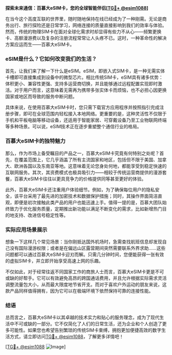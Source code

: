 **探索未来通信：百慕大eSIM卡，您的全球智能伴侣[[TG💪+ @esim1088](https://t.me/s/esim1088)]**

在当今这个高度互联的世界里，随时随地保持在线已经成为了一种刚需。无论是商务出行、旅行探险还是日常学习，网络连接的质量直接影响到我们的效率与体验。然而，传统的物理SIM卡在面对全球化需求时却显得有些力不从心——频繁更换卡、高额漫游费以及复杂的注册流程常常让人头疼不已。这时，一种革命性的解决方案应运而生——百慕大eSIM卡。

### eSIM是什么？它如何改变我们的生活？

首先，让我们来了解一下什么是eSIM。eSIM，即嵌入式SIM卡，是一种无需实体卡槽即可直接集成到设备中的微型芯片。相比传统SIM卡，eSIM具有诸多优势：体积更小、兼容性更强、支持多运营商切换，并且能够通过远程配置实现即时激活。对于用户而言，这意味着无需再为携带多张实体卡而烦恼，也不必担心因更换国家或地区而导致的服务中断问题。

具体来说，在使用百慕大eSIM卡时，您只需下载官方应用程序并按照指引完成注册步骤，即可在全球范围内轻松接入本地网络。更重要的是，这种灵活性不仅限于手机和平板电脑等移动设备，还适用于智能家居、可穿戴设备乃至工业物联网终端等多种场景。可以说，eSIM技术正在逐步重塑整个通信行业的格局。

### 百慕大eSIM卡的独特魅力

那么，作为市场上备受瞩目的产品之一，百慕大eSIM卡究竟有何特别之处呢？首先，在覆盖范围上，它几乎涵盖了所有主流国家和地区，包括但不限于美国、加拿大、欧洲各国以及东南亚等地。这意味着无论您身处何地，都能享受到稳定快速的互联网服务。其次，其资费模式也极具吸引力——相较于传统运营商提供的漫游套餐，百慕大eSIM卡往往以更具竞争力的价格提供同等甚至更好的体验。

此外，百慕大eSIM卡还注重用户体验细节。例如，为了确保每位用户的隐私安全，该平台采用了最先进的加密技术和数据保护措施；同时，其操作界面简洁直观，即便是初次接触此类产品的用户也能迅速上手。值得一提的是，百慕大团队始终致力于优化服务质量，定期推出新功能以满足不断变化的需求，比如新增热门目的地支持、改进信号稳定性等。

### 实际应用场景展示

想象一下这样几个常见场景：当你刚抵达国外机场时，急需查找航班信息却发现自己没有国际漫游权限；或者是在偏远山区露营期间突然需要联系外界求助……这些问题都可以通过百慕大eSIM卡迎刃而解。只需几分钟时间，您便能获得一张有效的虚拟SIM卡，并立即开始享受高速上网的乐趣。

不仅如此，对于经常往返不同国家工作的商旅人士而言，百慕大eSIM卡更是不可或缺的好帮手。它可以有效避免高昂的跨国通话费用，并且允许根据实际需求灵活调整流量包大小，从而最大限度地节省开支。而对于喜欢户外运动的朋友来说，这款产品同样值得拥有，因为它可以在极端环境下依然保持可靠的连接性能。

### 结语

总而言之，百慕大eSIM卡以其卓越的技术实力和贴心的服务理念，成为了现代生活中不可或缺的一部分。它不仅简化了人们的日常生活，还为企业和个人创造了更多可能性。如果您也希望告别繁琐的传统SIM卡束缚，拥抱更加便捷高效的数字生活方式，请立即访问[TG💪+ @esim1088](https://t.me/s/esim1088)，了解更多详情吧！

[[TG💪+ @esim1088](https://t.me/s/esim1088) ![Image](https://i.postimg.cc/4NQfJmqS/Snipaste-2025-05-13-00-14-12.png)]